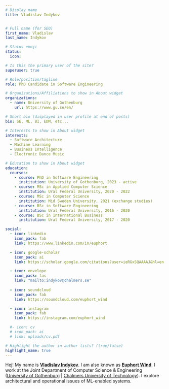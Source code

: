 ```yaml
---
# Display name
title: Vladislav Indykov


# Full name (for SEO)
first_name: Vladislav
last_name: Indykov

# Status emoji
status:
  icon: 

# Is this the primary user of the site?
superuser: true

# Role/position/tagline
role: PhD Candidate in Software Engineering

# Organizations/Affiliations to show in About widget
organizations:
  - name: University of Gothenburg
    url: https://www.gu.se/en/

# Short bio (displayed in user profile at end of posts)
bio: SE, ML, BI, EDM, etc...

# Interests to show in About widget
interests:
  - Software Architecture
  - Machine Learning
  - Business Intelligence
  - Electronic Dance Music

# Education to show in About widget
education:
  courses:
    - course: PhD in Software Engineering
      institution: University of Gothenburg, 2023 - active
    - course: MSc in Applied Computer Science
      institution: Ural Federal University, 2020 - 2022
    - course: MSc in Computer Science
      institution: Mid Sweden University, 2021 (exchange studies)
    - course: BSc in Software Engineering
      institution: Ural Federal University, 2016 - 2020
    - course: BSc in International Business
      institution: Ural Federal University, 2017 - 2020

social:
  - icon: linkedin
    icon_pack: fab
    link: https://www.linkedin.com/in/euphort

  - icon: google-scholar 
    icon_pack: ai
    link: https://scholar.google.com/citations?user=ieRGxSQAAAAJ&hl=en

  - icon: envelope
    icon_pack: fas
    link: "mailto:indykov@chalmers.se"
  
  - icon: soundcloud
    icon_pack: fab
    link: https://soundcloud.com/euphort_wind 

  - icon: instagram
    icon_pack: fab
    link: https://instagram.com/euphort_wind 

  #- icon: cv
  # icon_pack: ai
  # link: uploads/cv.pdf

# Highlight the author in author lists? (true/false)
highlight_name: true
---
```


Hej! My name is <b><u>Vladislav Indykov</b></u>. I am also known as <b><u>Euphort Wind</b></u>. I work at the Joint Department of Computer Science & Engineering (<a href = "https://www.gu.se/en/computer-science-engineering" target="_blank">University of Gothenburg</a> | <a href = "https://www.chalmers.se/en/departments/cse/" target="_blank"> Chalmers University of Technology</a>). I explore  architectural and operational issues of ML-enabled systems. 

